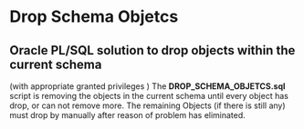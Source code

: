
# Drop Schema Objetcs

## Oracle PL/SQL solution to drop objects within the current schema

(with appropriate granted privileges )
The **DROP_SCHEMA_OBJETCS.sql** script is removing the objects in the current schema until every object has drop, or can not remove more.
The remaining Objects (if there is still any) must drop by manually after reason of problem has eliminated.
